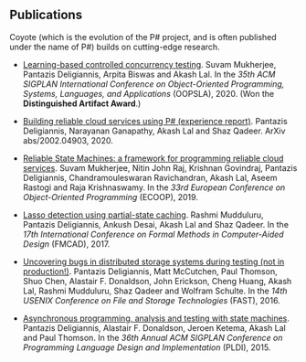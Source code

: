 ## Publications

Coyote (which is the evolution of the P# project, and is often published under the name of P#) builds on cutting-edge research.

- [Learning-based controlled concurrency testing](https://dl.acm.org/doi/10.1145/3428298). Suvam Mukherjee, Pantazis Deligiannis, Arpita Biswas and Akash Lal. In the *35th ACM SIGPLAN International Conference on Object-Oriented Programming, Systems, Languages, and Applications* (OOPSLA), 2020. (Won the **Distinguished Artifact Award**.)

- [Building reliable cloud services using P# (experience report)](https://arxiv.org/abs/2002.04903). Pantazis Deligiannis, Narayanan Ganapathy, Akash Lal and Shaz Qadeer. ArXiv abs/2002.04903, 2020.

- [Reliable State Machines: a framework for programming reliable cloud services](https://drops.dagstuhl.de/opus/volltexte/2019/10810/pdf/LIPIcs-ECOOP-2019-18.pdf). Suvam Mukherjee, Nitin John Raj, Krishnan Govindraj, Pantazis Deligiannis, Chandramouleswaran Ravichandran, Akash Lal, Aseem Rastogi and Raja Krishnaswamy. In the *33rd European Conference on Object-Oriented Programming* (ECOOP), 2019.

- [Lasso detection using partial-state caching](https://www.microsoft.com/en-us/research/publication/lasso-detection-using-partial-state-caching-2/). Rashmi Mudduluru, Pantazis Deligiannis, Ankush Desai, Akash Lal and Shaz Qadeer. In the *17th International Conference on Formal Methods in Computer-Aided Design* (FMCAD), 2017.

- [Uncovering bugs in distributed storage systems during testing (not in production!)](https://www.usenix.org/node/194442). Pantazis Deligiannis, Matt McCutchen, Paul Thomson, Shuo Chen, Alastair F. Donaldson, John Erickson, Cheng Huang, Akash Lal, Rashmi Mudduluru, Shaz Qadeer and Wolfram Schulte. In the *14th USENIX Conference on File and Storage Technologies* (FAST), 2016.

- [Asynchronous programming, analysis and testing with state machines](https://dl.acm.org/citation.cfm?id=2737996). Pantazis Deligiannis, Alastair F. Donaldson, Jeroen Ketema, Akash Lal and Paul Thomson. In the *36th Annual ACM SIGPLAN Conference on Programming Language Design and Implementation* (PLDI), 2015.
